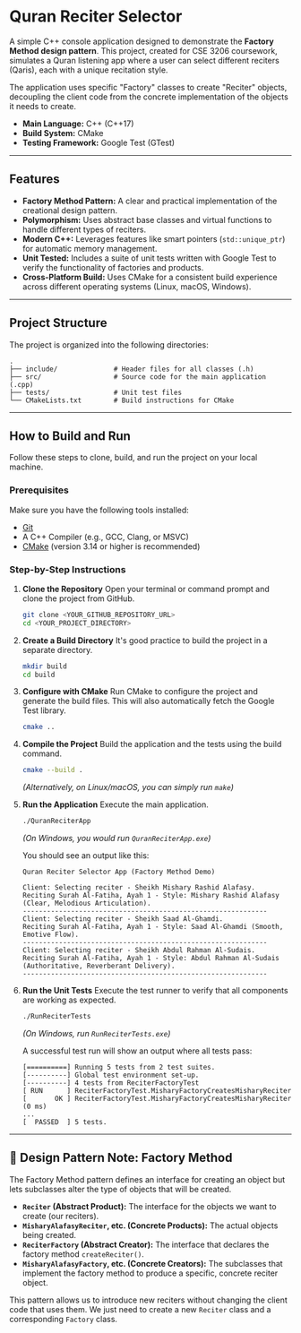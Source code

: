 # Quran Reciter Selector

A simple C++ console application designed to demonstrate the **Factory Method design pattern**. This project, created for CSE 3206 coursework, simulates a Quran listening app where a user can select different reciters (Qaris), each with a unique recitation style.

The application uses specific "Factory" classes to create "Reciter" objects, decoupling the client code from the concrete implementation of the objects it needs to create.

- **Main Language:** C++ (C++17)
- **Build System:** CMake
- **Testing Framework:** Google Test (GTest)

---

## Features

-   **Factory Method Pattern:** A clear and practical implementation of the creational design pattern.
-   **Polymorphism:** Uses abstract base classes and virtual functions to handle different types of reciters.
-   **Modern C++:** Leverages features like smart pointers (`std::unique_ptr`) for automatic memory management.
-   **Unit Tested:** Includes a suite of unit tests written with Google Test to verify the functionality of factories and products.
-   **Cross-Platform Build:** Uses CMake for a consistent build experience across different operating systems (Linux, macOS, Windows).

---

## Project Structure

The project is organized into the following directories:

```
.
├── include/              # Header files for all classes (.h)
├── src/                  # Source code for the main application (.cpp)
├── tests/                # Unit test files
└── CMakeLists.txt        # Build instructions for CMake
```

---

## How to Build and Run

Follow these steps to clone, build, and run the project on your local machine.

### Prerequisites

Make sure you have the following tools installed:

-   [Git](https://git-scm.com/)
-   A C++ Compiler (e.g., GCC, Clang, or MSVC)
-   [CMake](https://cmake.org/download/) (version 3.14 or higher is recommended)

### Step-by-Step Instructions

1.  **Clone the Repository**
    Open your terminal or command prompt and clone the project from GitHub.
    ```bash
    git clone <YOUR_GITHUB_REPOSITORY_URL>
    cd <YOUR_PROJECT_DIRECTORY>
    ```

2.  **Create a Build Directory**
    It's good practice to build the project in a separate directory.
    ```bash
    mkdir build
    cd build
    ```

3.  **Configure with CMake**
    Run CMake to configure the project and generate the build files. This will also automatically fetch the Google Test library.
    ```bash
    cmake ..
    ```

4.  **Compile the Project**
    Build the application and the tests using the build command.
    ```bash
    cmake --build .
    ```
    *(Alternatively, on Linux/macOS, you can simply run `make`)*

5.  **Run the Application**
    Execute the main application.
    ```bash
    ./QuranReciterApp
    ```
    *(On Windows, you would run `QuranReciterApp.exe`)*

    You should see an output like this:
    ```
    Quran Reciter Selector App (Factory Method Demo) 

    Client: Selecting reciter - Sheikh Mishary Rashid Alafasy.
    Reciting Surah Al-Fatiha, Ayah 1 - Style: Mishary Rashid Alafasy (Clear, Melodious Articulation).
    -------------------------------------------------------------
    Client: Selecting reciter - Sheikh Saad Al-Ghamdi.
    Reciting Surah Al-Fatiha, Ayah 1 - Style: Saad Al-Ghamdi (Smooth, Emotive Flow).
    -------------------------------------------------------------
    Client: Selecting reciter - Sheikh Abdul Rahman Al-Sudais.
    Reciting Surah Al-Fatiha, Ayah 1 - Style: Abdul Rahman Al-Sudais (Authoritative, Reverberant Delivery).
    -------------------------------------------------------------
    ```

6.  **Run the Unit Tests**
    Execute the test runner to verify that all components are working as expected.
    ```bash
    ./RunReciterTests
    ```
    *(On Windows, run `RunReciterTests.exe`)*

    A successful test run will show an output where all tests pass:
    ```
    [==========] Running 5 tests from 2 test suites.
    [----------] Global test environment set-up.
    [----------] 4 tests from ReciterFactoryTest
    [ RUN      ] ReciterFactoryTest.MisharyFactoryCreatesMisharyReciter
    [       OK ] ReciterFactoryTest.MisharyFactoryCreatesMisharyReciter (0 ms)
    ...
    [  PASSED  ] 5 tests.
    ```

---

## 📝 Design Pattern Note: Factory Method

The Factory Method pattern defines an interface for creating an object but lets subclasses alter the type of objects that will be created.

-   **`Reciter` (Abstract Product):** The interface for the objects we want to create (our reciters).
-   **`MisharyAlafasyReciter`, etc. (Concrete Products):** The actual objects being created.
-   **`ReciterFactory` (Abstract Creator):** The interface that declares the factory method `createReciter()`.
-   **`MisharyAlafasyFactory`, etc. (Concrete Creators):** The subclasses that implement the factory method to produce a specific, concrete reciter object.

This pattern allows us to introduce new reciters without changing the client code that uses them. We just need to create a new `Reciter` class and a corresponding `Factory` class.
